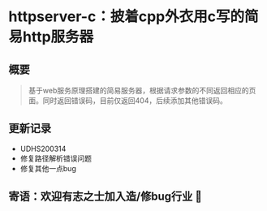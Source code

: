 # httpserver-c：披着cpp外衣用c写的简易http服务器

## 概要
 > 基于web服务原理搭建的简易服务器，根据请求参数的不同返回相应的页面。同时返回错误码，目前仅返回404，后续添加其他错误码。

## 更新记录
 + UDHS200314
  + 修复路径解析错误问题
  + 修复其他一点bug
  
## 寄语：欢迎有志之士加入造/修bug行业 :watermelon: